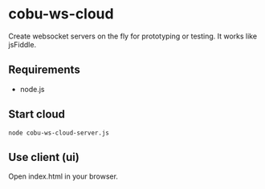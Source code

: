# cobu-ws-cloud

Create websocket servers on the fly for prototyping or testing. It works like jsFiddle.

## Requirements

* node.js

## Start cloud

``` node cobu-ws-cloud-server.js ```

## Use client (ui)

Open index.html in your browser.
